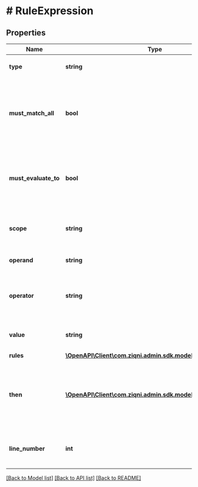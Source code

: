 # # RuleExpression

## Properties

Name | Type | Description | Notes
------------ | ------------- | ------------- | -------------
**type** | **string** | condition or expression or routine |
**must_match_all** | **bool** | All expressions in the condition must either evaluate to TRUE or FALSE if set to TRUE | [optional]
**must_evaluate_to** | **bool** | All the expressions of this condition must either evaluate to TRUE or FALSE | [optional]
**scope** | **string** | The scope of the operand used in the expression | [optional]
**operand** | **string** | The operand for the rule. | [optional]
**operator** | **string** | [ *.* ] or [ .* ] or [ &#x3D;&#x3D; ] or [ &gt; ] or [ &gt;&#x3D; ] or [ &lt;&#x3D;]  or [ &lt; ] or [ &lt;&gt; ] | [optional]
**value** | **string** | The value associated with the expression | [optional]
**rules** | [**\OpenAPI\Client\com.ziqni.admin.sdk.model\RuleExpression[]**](RuleExpression.md) |  | [optional]
**then** | [**\OpenAPI\Client\com.ziqni.admin.sdk.model\RuleRoutine[]**](RuleRoutine.md) | The routine to run when all the conditions have evaluted to the required level | [optional]
**line_number** | **int** | The order the rules have to be executed in. | [optional]

[[Back to Model list]](../../README.md#models) [[Back to API list]](../../README.md#endpoints) [[Back to README]](../../README.md)
